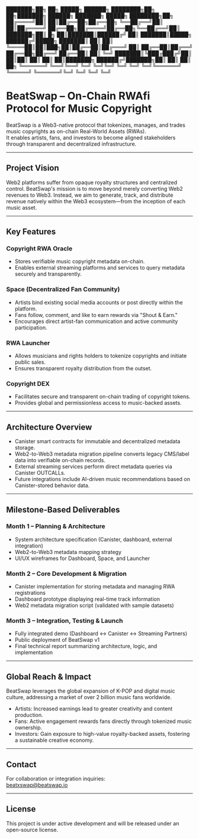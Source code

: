 ███████╗██╗    ██╗ █████╗ ██████╗     ████████╗██╗  ██╗███████╗    ██████╗ ███████╗ █████╗ ████████╗██╗
██╔════╝██║    ██║██╔══██╗██╔══██╗    ╚══██╔══╝██║  ██║██╔════╝    ██╔══██╗██╔════╝██╔══██╗╚══██╔══╝██║
███████╗██║ █╗ ██║███████║██████╔╝       ██║   ███████║█████╗      ██████╔╝█████╗  ███████║   ██║   ██║
╚════██║██║███╗██║██╔══██║██╔═══╝        ██║   ██╔══██║██╔══╝      ██╔══██╗██╔══╝  ██╔══██║   ██║   ╚═╝
███████║╚███╔███╔╝██║  ██║██║            ██║   ██║  ██║███████╗    ██████╔╝███████╗██║  ██║   ██║   ██╗
╚══════╝ ╚══╝╚══╝ ╚═╝  ╚═╝╚═╝            ╚═╝   ╚═╝  ╚═╝╚══════╝    ╚═════╝ ╚══════╝╚═╝  ╚═╝   ╚═╝   ╚═╝


# BeatSwap – On-Chain RWAfi Protocol for Music Copyright

BeatSwap is a Web3-native protocol that tokenizes, manages, and trades music copyrights as on-chain Real-World Assets (RWAs).  
It enables artists, fans, and investors to become aligned stakeholders through transparent and decentralized infrastructure.

---

## Project Vision

Web2 platforms suffer from opaque royalty structures and centralized control. BeatSwap's mission is to move beyond merely converting Web2 revenues to Web3. Instead, we aim to generate, track, and distribute revenue natively within the Web3 ecosystem—from the inception of each music asset.

---

## Key Features

### Copyright RWA Oracle
- Stores verifiable music copyright metadata on-chain.
- Enables external streaming platforms and services to query metadata securely and transparently.

### Space (Decentralized Fan Community)
- Artists bind existing social media accounts or post directly within the platform.
- Fans follow, comment, and like to earn rewards via "Shout & Earn."
- Encourages direct artist-fan communication and active community participation.

### RWA Launcher
- Allows musicians and rights holders to tokenize copyrights and initiate public sales.
- Ensures transparent royalty distribution from the outset.

### Copyright DEX
- Facilitates secure and transparent on-chain trading of copyright tokens.
- Provides global and permissionless access to music-backed assets.

---

## Architecture Overview

- Canister smart contracts for immutable and decentralized metadata storage.
- Web2-to-Web3 metadata migration pipeline converts legacy CMS/label data into verifiable on-chain records.
- External streaming services perform direct metadata queries via Canister OUTCALLs.
- Future integrations include AI-driven music recommendations based on Canister-stored behavior data.

---

## Milestone-Based Deliverables

### Month 1 – Planning & Architecture
- System architecture specification (Canister, dashboard, external integration)
- Web2-to-Web3 metadata mapping strategy
- UI/UX wireframes for Dashboard, Space, and Launcher

### Month 2 – Core Development & Migration
- Canister implementation for storing metadata and managing RWA registrations
- Dashboard prototype displaying real-time track information
- Web2 metadata migration script (validated with sample datasets)

### Month 3 – Integration, Testing & Launch
- Fully integrated demo (Dashboard ↔ Canister ↔ Streaming Partners)
- Public deployment of BeatSwap v1
- Final technical report summarizing architecture, logic, and implementation

---

## Global Reach & Impact

BeatSwap leverages the global expansion of K-POP and digital music culture, addressing a market of over 2 billion music fans worldwide.

- Artists: Increased earnings lead to greater creativity and content production.
- Fans: Active engagement rewards fans directly through tokenized music ownership.
- Investors: Gain exposure to high-value royalty-backed assets, fostering a sustainable creative economy.

---

## Contact

For collaboration or integration inquiries:  
beatxswap@beatswap.io

---

## License

This project is under active development and will be released under an open-source license.
